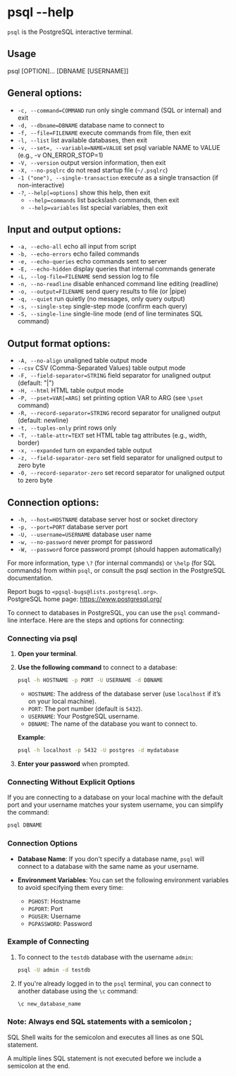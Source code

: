 # psql --help

`psql` is the PostgreSQL interactive terminal.

## Usage

psql [OPTION]... [DBNAME [USERNAME]]


## General options:
- `-c, --command=COMMAND`    run only single command (SQL or internal) and exit
- `-d, --dbname=DBNAME`      database name to connect to
- `-f, --file=FILENAME`      execute commands from file, then exit
- `-l, --list`               list available databases, then exit
- `-v, --set=, --variable=NAME=VALUE`
                              set psql variable NAME to VALUE (e.g., -v ON_ERROR_STOP=1)
- `-V, --version`            output version information, then exit
- `-X, --no-psqlrc`          do not read startup file (`~/.psqlrc`)
- `-1 ("one"), --single-transaction`
                              execute as a single transaction (if non-interactive)
- `-?`, `--help[=options]`   show this help, then exit
    - `--help=commands`      list backslash commands, then exit
    - `--help=variables`     list special variables, then exit

## Input and output options:
- `-a, --echo-all`           echo all input from script
- `-b, --echo-errors`        echo failed commands
- `-e, --echo-queries`       echo commands sent to server
- `-E, --echo-hidden`        display queries that internal commands generate
- `-L, --log-file=FILENAME`  send session log to file
- `-n, --no-readline`        disable enhanced command line editing (readline)
- `-o, --output=FILENAME`    send query results to file (or |pipe)
- `-q, --quiet`              run quietly (no messages, only query output)
- `-s, --single-step`        single-step mode (confirm each query)
- `-S, --single-line`        single-line mode (end of line terminates SQL command)

## Output format options:
- `-A, --no-align`           unaligned table output mode
- `--csv`                    CSV (Comma-Separated Values) table output mode
- `-F, --field-separator=STRING`
                              field separator for unaligned output (default: "|")
- `-H, --html`               HTML table output mode
- `-P, --pset=VAR[=ARG]`     set printing option VAR to ARG (see `\pset` command)
- `-R, --record-separator=STRING`
                              record separator for unaligned output (default: newline)
- `-t, --tuples-only`        print rows only
- `-T, --table-attr=TEXT`    set HTML table tag attributes (e.g., width, border)
- `-x, --expanded`           turn on expanded table output
- `-z, --field-separator-zero`
                              set field separator for unaligned output to zero byte
- `-0, --record-separator-zero`
                              set record separator for unaligned output to zero byte

## Connection options:
- `-h, --host=HOSTNAME`      database server host or socket directory
- `-p, --port=PORT`          database server port
- `-U, --username=USERNAME`  database user name
- `-w, --no-password`        never prompt for password
- `-W, --password`           force password prompt (should happen automatically)

For more information, type `\?` (for internal commands) or `\help` (for SQL commands) from within `psql`, or consult the psql section in the PostgreSQL documentation.

Report bugs to `<pgsql-bugs@lists.postgresql.org>`.  
PostgreSQL home page: <https://www.postgresql.org/>


To connect to databases in PostgreSQL, you can use the `psql` command-line interface. Here are the steps and options for connecting:

### Connecting via psql

1. **Open your terminal**.

2. **Use the following command** to connect to a database:

   ```bash
   psql -h HOSTNAME -p PORT -U USERNAME -d DBNAME
   ```

   - `HOSTNAME`: The address of the database server (use `localhost` if it’s on your local machine).
   - `PORT`: The port number (default is `5432`).
   - `USERNAME`: Your PostgreSQL username.
   - `DBNAME`: The name of the database you want to connect to.

   **Example**:
   ```bash
   psql -h localhost -p 5432 -U postgres -d mydatabase
   ```

3. **Enter your password** when prompted.

### Connecting Without Explicit Options

If you are connecting to a database on your local machine with the default port and your username matches your system username, you can simplify the command:

```bash
psql DBNAME
```

### Connection Options

- **Database Name**: If you don't specify a database name, `psql` will connect to a database with the same name as your username.
  
- **Environment Variables**: You can set the following environment variables to avoid specifying them every time:
  - `PGHOST`: Hostname
  - `PGPORT`: Port
  - `PGUSER`: Username
  - `PGPASSWORD`: Password

### Example of Connecting

1. To connect to the `testdb` database with the username `admin`:
   ```bash
   psql -U admin -d testdb
   ```

2. If you're already logged in to the `psql` terminal, you can connect to another database using the `\c` command:
   ```sql
   \c new_database_name

### Note: Always end SQL statements with a semicolon ;

SQL Shell waits for the semicolon and executes all lines as one SQL statement.

A multiple lines SQL statement is not executed before we include a semicolon at the end.

   ```